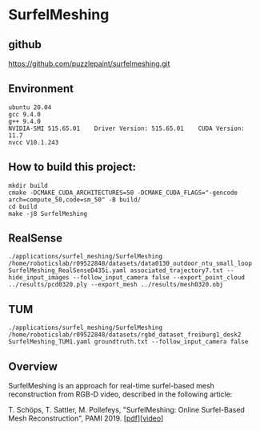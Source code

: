 # SurfelMeshing #

## github
https://github.com/puzzlepaint/surfelmeshing.git

## Environment
```
ubuntu 20.04
gcc 9.4.0
g++ 9.4.0
NVIDIA-SMI 515.65.01    Driver Version: 515.65.01    CUDA Version: 11.7
nvcc V10.1.243
```

## How to build this project: 
```
mkdir build
cmake -DCMAKE_CUDA_ARCHITECTURES=50 -DCMAKE_CUDA_FLAGS="-gencode arch=compute_50,code=sm_50" -B build/
cd build
make -j8 SurfelMeshing
```
## RealSense
```
./applications/surfel_meshing/SurfelMeshing /home/roboticslab/r09522848/datasets/data0130_outdoor_ntu_small_loop SurfelMeshing_RealSenseD435i.yaml associated_trajectory7.txt --hide_input_images --follow_input_camera false --export_point_cloud ../results/pcd0320.ply --export_mesh ../results/mesh0320.obj

```

## TUM
```
./applications/surfel_meshing/SurfelMeshing /home/roboticslab/r09522848/datasets/rgbd_dataset_freiburg1_desk2 SurfelMeshing_TUM1.yaml groundtruth.txt --follow_input_camera false
```

## Overview ##

SurfelMeshing is an approach for real-time surfel-based mesh reconstruction from
RGB-D video, described in the following article:

T. Schöps, T. Sattler, M. Pollefeys, "SurfelMeshing: Online Surfel-Based Mesh Reconstruction", PAMI 2019. \[[pdf](http://arxiv.org/abs/1810.00729)\]\[[video](https://youtu.be/CzMtNxuQ0OY)\]
